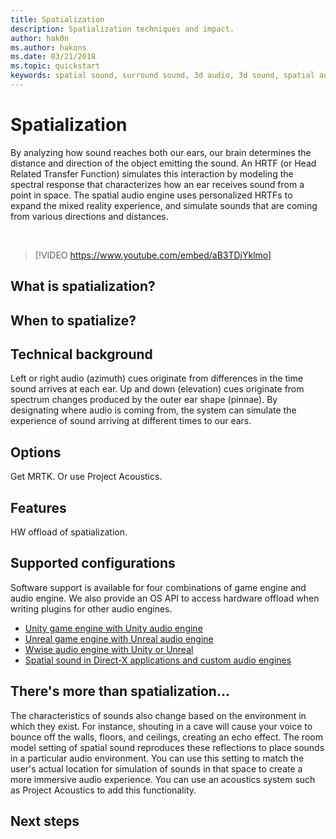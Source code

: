 ```yaml
---
title: Spatialization
description: Spatialization techniques and impact.
author: hak0n
ms.author: hakons
ms.date: 03/21/2018
ms.topic: quickstart
keywords: spatial sound, surround sound, 3d audio, 3d sound, spatial audio
---
```


# Spatialization
By analyzing how sound reaches both our ears, our brain determines the distance and direction of the object emitting the sound. An HRTF (or Head Related Transfer Function) simulates this interaction by modeling the spectral response that characterizes how an ear receives sound from a point in space. The spatial audio engine uses personalized HRTFs to expand the mixed reality experience, and simulate sounds that are coming from various directions and distances.

<br>

>[!VIDEO https://www.youtube.com/embed/aB3TDjYklmo]

## What is spatialization?

## When to spatialize?

## Technical background

Left or right audio (azimuth) cues originate from differences in the time sound arrives at each ear. Up and down (elevation) cues originate from spectrum changes produced by the outer ear shape (pinnae). By designating where audio is coming from, the system can simulate the experience of sound arriving at different times to our ears. 

## Options
Get MRTK. Or use Project Acoustics.

## Features
HW offload of spatialization.

## Supported configurations
Software support is available for four combinations of game engine and audio engine. We also provide an OS API to access hardware offload when writing plugins for other audio engines.
* [Unity game engine with Unity audio engine](spatial-sound-in-unity.md)
* [Unreal game engine with Unreal audio engine](spatial-sound-in-unreal.md)
* [Wwise audio engine with Unity or Unreal](spatial-sound-in-wwise.md)
* [Spatial sound in Direct-X applications and custom audio engines](spatial-sound-in-directx.md)

## There's more than spatialization...
The characteristics of sounds also change based on the environment in which they exist. For instance, shouting in a cave will cause your voice to bounce off the walls, floors, and ceilings, creating an echo effect. The room model setting of spatial sound reproduces these reflections to place sounds in a particular audio environment. You can use this setting to match the user's actual location for simulation of sounds in that space to create a more immersive audio experience. You can use an acoustics system such as Project Acoustics to add this functionality.

## Next steps

